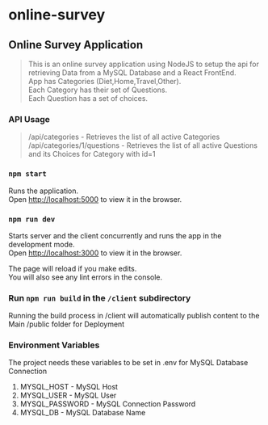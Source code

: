 # online-survey

## Online Survey Application

> This is an online survey application using NodeJS to setup the api for retrieving Data from a MySQL Database and a React FrontEnd.<br />
> App has Categories (Diet,Home,Travel,Other).<br />
> Each Category has their set of Questions.<br />
> Each Question has a set of choices.

### API Usage

> /api/categories - Retrieves the list of all active Categories <br>
> /api/categories/1/questions - Retrieves the list of all active Questions and its Choices for Category with id=1

### `npm start`

Runs the application.<br />
Open [http://localhost:5000](http://localhost:5000) to view it in the browser.

### `npm run dev`

Starts server and the client concurrently and runs the app in the development mode.<br />
Open [http://localhost:3000](http://localhost:3000) to view it in the browser.

The page will reload if you make edits.<br />
You will also see any lint errors in the console.

### Run `npm run build` in the `/client` subdirectory

Running the build process in /client will automatically publish content to the Main /public folder for Deployment

### Environment Variables

The project needs these variables to be set in .env for MySQL Database Connection

1. MYSQL_HOST - MySQL Host
2. MYSQL_USER - MySQL User
3. MYSQL_PASSWORD - MySQL Connection Password
4. MYSQL_DB - MySQL Database Name
